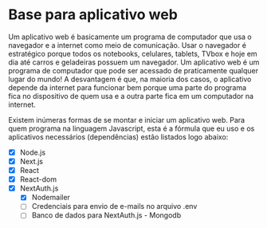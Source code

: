 # Base para aplicativo web

Um aplicativo web é basicamente um programa de computador que usa o navegador e a internet como meio de comunicação. Usar o navegador é estratégico porque todos os notebooks, celulares, tablets, TVbox e hoje em dia até carros e geladeiras possuem um navegador. Um aplicativo web é um programa de computador que pode ser acessado de praticamente qualquer lugar do mundo! A desvantagem é que, na maioria dos casos, o aplicativo depende da internet para funcionar bem porque uma parte do programa fica no dispositivo de quem usa e a outra parte fica em um computador na internet.

Existem inúmeras formas de se montar e iniciar um aplicativo web. Para quem programa na linguagem Javascript, esta é a fórmula que eu uso e os aplicativos necessários (dependências) estão listados logo abaixo:

- [x] Node.js
- [x] Next.js
- [x] React
- [x] React-dom
- [x] NextAuth.js
  - [x] Nodemailer
  - [ ] Credenciais para envio de e-mails no arquivo .env
  - [ ] Banco de dados para NextAuth.js - Mongodb
